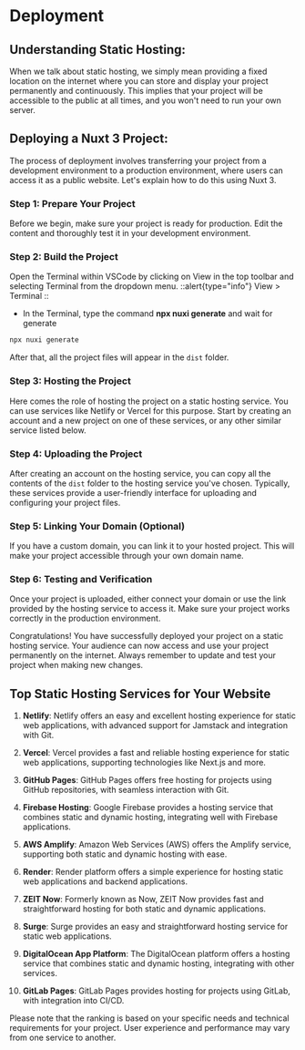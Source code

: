 # Deployment
## Understanding Static Hosting:

When we talk about static hosting, we simply mean providing a fixed location on the internet where you can store and display your project permanently and continuously. This implies that your project will be accessible to the public at all times, and you won't need to run your own server.

## Deploying a Nuxt 3 Project:

The process of deployment involves transferring your project from a development environment to a production environment, where users can access it as a public website. Let's explain how to do this using Nuxt 3.

### Step 1: Prepare Your Project

Before we begin, make sure your project is ready for production. Edit the content and thoroughly test it in your development environment.

### Step 2: Build the Project

 Open the Terminal within VSCode by clicking on View in the top toolbar and selecting Terminal from the dropdown menu.
::alert{type="info"}
View > Terminal
::
- In the Terminal, type the command **npx nuxi generate** and wait for generate 

```bash
npx nuxi generate
```

After that, all the project files will appear in the `dist` folder.

### Step 3: Hosting the Project

Here comes the role of hosting the project on a static hosting service. You can use services like Netlify or Vercel for this purpose. Start by creating an account and a new project on one of these services, or any other similar service listed below.

### Step 4: Uploading the Project

After creating an account on the hosting service, you can copy all the contents of the `dist` folder to the hosting service you've chosen. Typically, these services provide a user-friendly interface for uploading and configuring your project files.

### Step 5: Linking Your Domain (Optional)

If you have a custom domain, you can link it to your hosted project. This will make your project accessible through your own domain name.

### Step 6: Testing and Verification

Once your project is uploaded, either connect your domain or use the link provided by the hosting service to access it. Make sure your project works correctly in the production environment.

Congratulations! You have successfully deployed your project on a static hosting service. Your audience can now access and use your project permanently on the internet. Always remember to update and test your project when making new changes.

## Top Static Hosting Services for Your Website

1. **Netlify**: Netlify offers an easy and excellent hosting experience for static web applications, with advanced support for Jamstack and integration with Git.

2. **Vercel**: Vercel provides a fast and reliable hosting experience for static web applications, supporting technologies like Next.js and more.

3. **GitHub Pages**: GitHub Pages offers free hosting for projects using GitHub repositories, with seamless interaction with Git.

4. **Firebase Hosting**: Google Firebase provides a hosting service that combines static and dynamic hosting, integrating well with Firebase applications.

5. **AWS Amplify**: Amazon Web Services (AWS) offers the Amplify service, supporting both static and dynamic hosting with ease.

6. **Render**: Render platform offers a simple experience for hosting static web applications and backend applications.

7. **ZEIT Now**: Formerly known as Now, ZEIT Now provides fast and straightforward hosting for both static and dynamic applications.

8. **Surge**: Surge provides an easy and straightforward hosting service for static web applications.

9. **DigitalOcean App Platform**: The DigitalOcean platform offers a hosting service that combines static and dynamic hosting, integrating with other services.

10. **GitLab Pages**: GitLab Pages provides hosting for projects using GitLab, with integration into CI/CD.

Please note that the ranking is based on your specific needs and technical requirements for your project. User experience and performance may vary from one service to another.